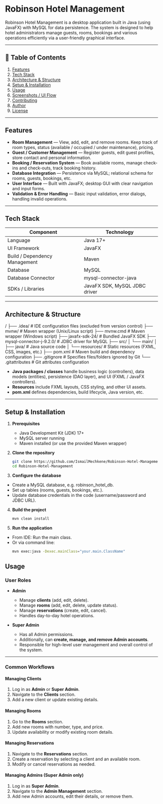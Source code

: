 # Robinson Hotel Management

Robinson Hotel Management is a desktop application built in Java (using JavaFX) with MySQL for data persistence. The system is designed to help hotel administrators manage guests, rooms, bookings and various operations efficiently via a user-friendly graphical interface.

---

## 🧭 Table of Contents

1. [Features](#features)  
2. [Tech Stack](#tech-stack)  
3. [Architecture & Structure](#architecture--structure)  
4. [Setup & Installation](#setup--installation)  
5. [Usage](#usage)  
6. [Screenshots / UI Flow](#screenshots--ui-flow)  
7. [Contributing](#contributing)  
8. [Author](#author)  
9. [License](#license)  

---

## Features

- **Room Management** — View, add, edit, and remove rooms. Keep track of room types, status (available / occupied / under maintenance), pricing.  
- **Guest / Customer Management** — Register guests, edit guest profiles, store contact and personal information.  
- **Booking / Reservation System** — Book available rooms, manage check-ins and check-outs, track booking history.  
- **Database Integration** — Persistence via MySQL; relational schema for rooms, guests, bookings, etc.  
- **User Interface** — Built with JavaFX; desktop GUI with clear navigation and input forms.  
- **Validation & Error Handling** — Basic input validation, error dialogs, handling invalid operations.  

---

## Tech Stack

| Component | Technology |
|-----------|------------|
| Language | Java 17+ |
| UI Framework | JavaFX |
| Build / Dependency Management | Maven |
| Database | MySQL |
| Database Connector | mysql-connector-java |
| SDKs / Libraries | JavaFX SDK, MySQL JDBC driver |

---

## Architecture & Structure

/
├── .idea/                    # IDE configuration files (excluded from version control)
├── mvnw/                    # Maven wrapper (Unix/Linux script)
├── mvnw.cmd                 # Maven wrapper (Windows script)
├── javafx-sdk-24/           # Bundled JavaFX SDK
├── mysql-connector-j-9.2.0/ # JDBC driver for MySQL
├── src/
│   └── main/
│       ├── java/            # Java source code
│       └── resources/       # Static resources (FXML, CSS, images, etc.)
├── pom.xml                  # Maven build and dependency configuration
├── .gitignore              # Specifies files/folders ignored by Git
└── .gitattributes          # Git attributes configuration


- **Java packages / classes** handle business logic (controllers), data models (entities), persistence (DAO layer), and UI (FXML / JavaFX controllers).  
- **Resources** include FXML layouts, CSS styling, and other UI assets.  
- **pom.xml** defines dependencies, build lifecycle, Java version, etc.  

---

## Setup & Installation

1. **Prerequisites**  
   - Java Development Kit (JDK) 17+  
   - MySQL server running  
   - Maven installed (or use the provided Maven wrapper)  

2. **Clone the repository**

   ```bash
   git clone https://github.com/IsmailMechkene/Robinson-Hotel-Management.git
   cd Robinson-Hotel-Management

3. **Configure the database**

- Create a MySQL database, e.g. robinson_hotel_db.
- Set up tables (rooms, guests, bookings, etc.).
- Update database credentials in the code (username/password and JDBC URL).

4. **Build the project**

   ```bash
   mvn clean install

5. **Run the application**

- From IDE: Run the main class.
- Or via command line:
   ```bash
   mvn exec:java -Dexec.mainClass="your.main.ClassName"

## Usage

### User Roles

- **Admin**  
  - Manage **clients** (add, edit, delete).  
  - Manage **rooms** (add, edit, delete, update status).  
  - Manage **reservations** (create, edit, cancel).  
  - Handles day-to-day hotel operations.  

- **Super Admin**  
  - Has all Admin permissions.  
  - Additionally, can **create, manage, and remove Admin accounts**.  
  - Responsible for high-level user management and overall control of the system.  

---

### Common Workflows

#### Managing Clients
1. Log in as **Admin** or **Super Admin**.  
2. Navigate to the **Clients** section.  
3. Add a new client or update existing details.  

#### Managing Rooms
1. Go to the **Rooms** section.  
2. Add new rooms with number, type, and price.  
3. Update availability or modify existing room details.  

#### Managing Reservations
1. Navigate to the **Reservations** section.  
2. Create a reservation by selecting a client and an available room.  
3. Modify or cancel reservations as needed.  

#### Managing Admins (Super Admin only)
1. Log in as **Super Admin**.  
2. Navigate to the **Admin Management** section.  
3. Add new Admin accounts, edit their details, or remove them.


